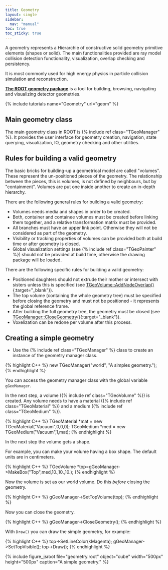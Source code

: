 ```yaml
---
title: Geometry
layout: single
sidebar:
  nav: "manual"
toc: true
toc_sticky: true
---
```


A geometry represents a Hierarchie of constructive solid geometry primitive elements
(shapes or solid). The main functionalities provided are ray model collision detection
functionality, visualization, overlap checking and persistency.

It is most commonly used for high energy physics in particle collision simulation and
reconstruction.

**[The ROOT geometry package](https://root.cern/doc/master/group__Geometry.html)** is a tool
for building, browsing, navigating and visualizing detector geometries.

{% include tutorials name="Geometry" url="geom" %}

## Main geometry class

The main geometry class in ROOT is {% include ref class="TGeoManager" %}. It provides the
user interface for geometry creation, navigation, state querying, visualization, IO,
geometry checking and other utilities.


## Rules for building a valid geometry

The basic bricks for building-up a geometrical model are called "volumes". These represent
the un-positioned pieces of the geometry. The relationship between the pieces, this is
volumes, is not defined by neighbours, but by "containment". Volumes are put one inside
another to create an in-depth hierarchy.

There are the following general rules for building a valid geometry:
- Volumes needs media and shapes in order to be created.
- Both, container and containee volumes must be created before linking them together, and a relative transformation matrix must be provided.
- All branches must have an upper link point. Otherwise they will not be considered as part of the geometry.
- Visibility or tracking properties of volumes can be provided both at build time or after geometry is closed.
- Global visualization settings (see {% include ref class="TGeoPainter" %}) should not be provided at build time,
  otherwise the drawing package will be loaded.

There are the following specific rules for building a valid geometry:
- Positioned daughters should not extrude their mother or intersect with sisters unless this is specified (see [TGeoVolume::AddNodeOverlap()](https://root.cern/doc/master/classTGeoVolume.html#ab60894a89de3c3722d5906d55d964f44){:target="_blank"}).
- The top volume (containing the whole geometry tree) must be specified before closing the geometry and must not be positioned - it represents the global reference frame.
- After building the full geometry tree, the geometry must be closed (see [TGeoManager::CloseGeometry()](https://root.cern/doc/master/classTGeoManager.html#a7ea0792e9918521f8c5bd95546c3b708){:target="_blank"}).
- Voxelization can be redone per volume after this process.


## Creating a simple geometry

- Use the {% include ref class="TGeoManager" %} class to create an instance of the geometry manager class.

{% highlight C++ %}
   new TGeoManager("world", "A simples geometry.");
{% endhighlight %}

You can access the geometry manager class with the global variable `gGeoManager`.

In the next step, a volume ({% include ref class="TGeoVolume" %}) is created. Any volume
needs to have a material ({% include ref class="TGeoMaterial" %}) and a medium
({% include ref class="TGeoMedium" %}).

{% highlight C++ %}
   TGeoMaterial *mat = new TGeoMaterial("Vacuum",0,0,0);
   TGeoMedium *med = new TGeoMedium("Vacuum",1,mat);
{% endhighlight %}

In the next step the volume gets a shape.

For example, you can make your volume having a box shape. The default units are in centimeters.

{% highlight C++ %}
   TGeoVolume *top=gGeoManager->MakeBox("Top",med,10.,10.,10.);
{% endhighlight %}

Now the volume is set as our world volume. Do this *before* closing the geometry.

{% highlight C++ %}
   gGeoManager->SetTopVolume(top);
{% endhighlight %}

Now you can close the geometry.

{% highlight C++ %}
   gGeoManager->CloseGeometry();
{% endhighlight %}

With `Draw()` you can draw the simple geometry, for example:

{% highlight C++ %}
   top->SetLineColor(kMagenta);
   gGeoManager->SetTopVisible();
   top->Draw();
{% endhighlight %}

{% include figure_jsroot
   file="geometry.root" object="cube" width="500px" height="500px"
   caption="A simple geometry."
%}
